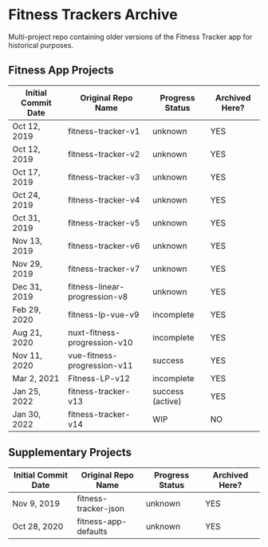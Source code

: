 # Fitness Trackers Archive

Multi-project repo containing older versions of the Fitness Tracker app for historical purposes.

## Fitness App Projects

Initial Commit Date | Original Repo Name | Progress Status | Archived Here?
--- | --- | --- | ---
Oct 12, 2019 | fitness-tracker-v1 | unknown | YES
Oct 12, 2019 | fitness-tracker-v2 | unknown | YES
Oct 17, 2019 | fitness-tracker-v3 | unknown | YES
Oct 24, 2019 | fitness-tracker-v4 | unknown | YES
Oct 31, 2019 | fitness-tracker-v5 | unknown | YES
Nov 13, 2019 | fitness-tracker-v6 | unknown | YES
Nov 29, 2019 | fitness-tracker-v7 | unknown | YES
Dec 31, 2019 | fitness-linear-progression-v8 | unknown | YES
Feb 29, 2020 | fitness-lp-vue-v9 | incomplete | YES
Aug 21, 2020 | nuxt-fitness-progression-v10 | incomplete | YES
Nov 11, 2020 | vue-fitness-progression-v11 | success | YES
Mar 2, 2021 | Fitness-LP-v12 | incomplete | YES
Jan 25, 2022 | fitness-tracker-v13 | success (active) | YES
Jan 30, 2022 | fitness-tracker-v14 | WIP | NO

## Supplementary Projects

Initial Commit Date | Original Repo Name | Progress Status | Archived Here?
--- | --- | --- | ---
Nov 9, 2019 | fitness-tracker-json | unknown | YES
Oct 28, 2020 | fitness-app-defaults | unknown | YES
